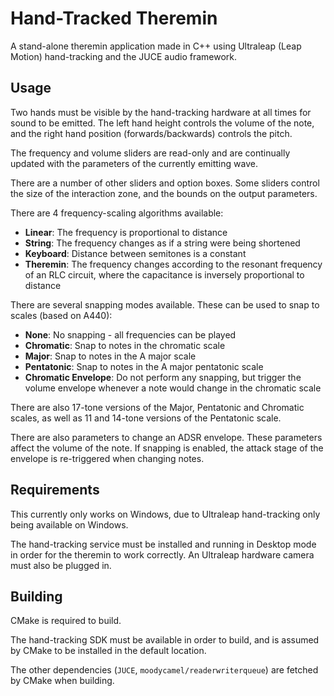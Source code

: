 # Hand-Tracked Theremin

A stand-alone theremin application made in C++ using Ultraleap (Leap Motion) hand-tracking and the JUCE audio framework.

## Usage

Two hands must be visible by the hand-tracking hardware at all times for sound to be emitted. The left hand height
controls the volume of the note, and the right hand position (forwards/backwards) controls the pitch.

The frequency and volume sliders are read-only and are continually updated with the parameters of the currently emitting
wave.

There are a number of other sliders and option boxes. Some sliders control the size of the interaction zone, and the
bounds on the output parameters.

There are 4 frequency-scaling algorithms available:

- **Linear**: The frequency is proportional to distance
- **String**: The frequency changes as if a string were being shortened
- **Keyboard**: Distance between semitones is a constant
- **Theremin**: The frequency changes according to the resonant frequency of an RLC circuit, where the capacitance is
  inversely proportional to distance

There are several snapping modes available. These can be used to snap to scales (based on A440):

- **None**: No snapping - all frequencies can be played
- **Chromatic**: Snap to notes in the chromatic scale
- **Major**: Snap to notes in the A major scale
- **Pentatonic**: Snap to notes in the A major pentatonic scale
- **Chromatic Envelope**: Do not perform any snapping, but trigger the volume envelope whenever
  a note would change in the chromatic scale

There are also 17-tone versions of the Major, Pentatonic and Chromatic scales, as well as
11 and 14-tone versions of the Pentatonic scale.

There are also parameters to change an ADSR envelope. These parameters affect the volume of the note. If snapping is
enabled, the attack stage of the envelope is re-triggered when changing notes.

## Requirements

This currently only works on Windows, due to Ultraleap hand-tracking only being available on Windows.

The hand-tracking service must be installed and running in Desktop mode in order for the theremin to work correctly. An
Ultraleap hardware camera must also be plugged in.

## Building

CMake is required to build.

The hand-tracking SDK must be available in order to build, and is assumed by CMake to be installed in the default
location.

The other dependencies (`JUCE`, `moodycamel/readerwriterqueue`) are fetched by CMake when building.
